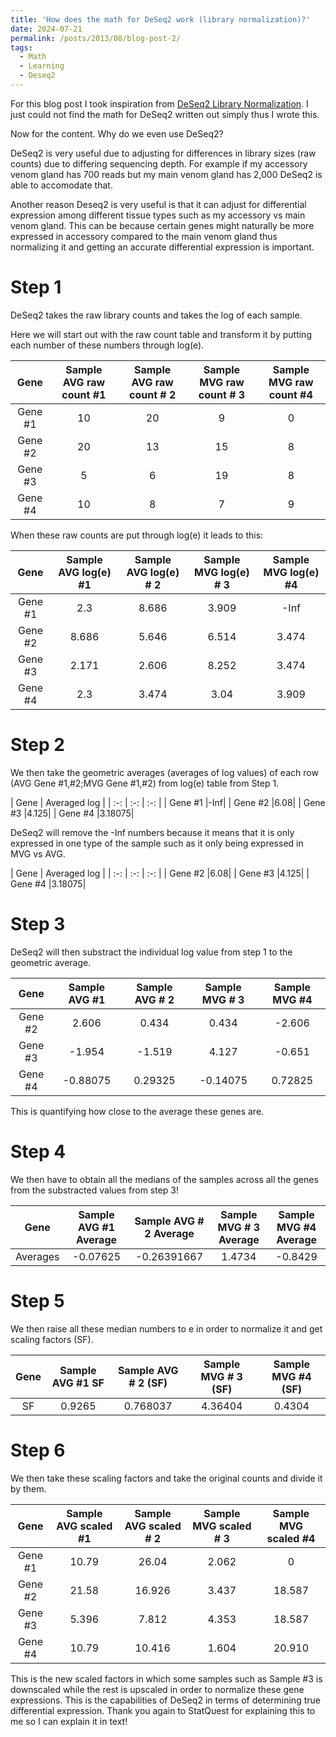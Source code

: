 ```yaml
---
title: 'How does the math for DeSeq2 work (library normalization)?'
date: 2024-07-21
permalink: /posts/2013/08/blog-post-2/
tags:
  - Math
  - Learning
  - Deseq2
---
```


For this blog post I took inspiration from [DeSeq2 Library Normalization](https://www.youtube.com/watch?v=UFB993xufUU&ab_channel=StatQuestwithJoshStarmer). I just could not find the math for DeSeq2 written out simply thus I wrote this. 

Now for the content. Why do we even use DeSeq2?

DeSeq2 is very useful due to adjusting for differences in library sizes (raw counts) due to differing sequencing depth. For example if my accessory venom gland has 700 reads but my main venom gland has 2,000 DeSeq2 is able to accomodate that. 

Another reason Deseq2 is very useful is that it can adjust for differential expression among different tissue types such as my accessory vs main venom gland. This can be because certain genes might naturally be more expressed in accessory compared to the main venom gland thus normalizing it and getting an accurate differential expression is important.


Step 1
======
DeSeq2 takes the raw library counts and takes the log of each sample. 

Here we will start out with the raw count table and transform it by putting each number of these numbers through log(e). 

| Gene | Sample AVG raw count #1 | Sample AVG raw count # 2 | Sample MVG raw count # 3 | Sample MVG raw count #4
| :-: | :-: | :-: | :-: | :-:
| Gene #1 |10|20|9|0
| Gene #2 |20|13|15|8
| Gene #3 |5|6|19|8
| Gene #4 |10|8|7|9


When these raw counts are put through log(e) it leads to this:

| Gene | Sample AVG log(e) #1 | Sample AVG log(e) # 2 | Sample MVG log(e) # 3 | Sample MVG log(e) #4
| :-: | :-: | :-: | :-: | :-:
| Gene #1 |2.3|8.686|3.909|-Inf
| Gene #2 |8.686|5.646|6.514|3.474
| Gene #3 |2.171|2.606|8.252|3.474
| Gene #4 |2.3|3.474|3.04|3.909


Step 2
======

We then take the geometric averages (averages of log values) of each row (AVG Gene #1,#2;MVG Gene #1,#2) from log(e) table from Step 1.  

| Gene | Averaged log |
| :-: | :-: | :-: |
| Gene #1 |-Inf|
| Gene #2 |6.08|
| Gene #3 |4.125|
| Gene #4 |3.18075|

DeSeq2 will remove the -Inf numbers because it means that it is only expressed in one type of the sample such as it only being expressed in MVG vs AVG.

| Gene | Averaged log |
| :-: | :-: | :-: |
| Gene #2 |6.08|
| Gene #3 |4.125|
| Gene #4 |3.18075|


Step 3
======

DeSeq2 will then substract the individual log value from step 1 to the geometric average.

| Gene | Sample AVG #1 | Sample AVG # 2 | Sample MVG # 3 | Sample MVG #4
| :-: | :-: | :-: | :-: | :-:
| Gene #2 |2.606|0.434|0.434|-2.606
| Gene #3 |-1.954|-1.519|4.127|-0.651
| Gene #4 |-0.88075|0.29325|-0.14075|0.72825

This is quantifying how close to the average these genes are.

Step 4
======

We then have to obtain all the medians of the samples across all the genes from the substracted values from step 3! 

| Gene | Sample AVG #1 Average | Sample AVG # 2 Average| Sample MVG # 3 Average | Sample MVG #4 Average
| :-: | :-: | :-: | :-: | :-:
|Averages|-0.07625|-0.26391667|1.4734|-0.8429

Step 5
======

We then raise all these median numbers to e in order to normalize it and get scaling factors (SF).

| Gene | Sample AVG #1 SF | Sample AVG # 2 (SF)| Sample MVG # 3 (SF)| Sample MVG #4 (SF)
| :-: | :-: | :-: | :-: | :-:
|SF|0.9265|0.768037|4.36404|0.4304|

Step 6
======
We then take these scaling factors and take the original counts and divide it by them.

| Gene | Sample AVG scaled #1 | Sample AVG scaled # 2 | Sample MVG scaled # 3 | Sample MVG scaled #4
| :-: | :-: | :-: | :-: | :-:
| Gene #1 |10.79|26.04|2.062|0
| Gene #2 |21.58|16.926|3.437|18.587
| Gene #3 |5.396|7.812|4.353|18.587
| Gene #4 |10.79|10.416|1.604|20.910

This is the new scaled factors in which some samples such as Sample #3 is downscaled while the rest is upscaled in order to normalize these gene expressions. This is the capabilities of DeSeq2 in terms of determining true differential expression. Thank you again to StatQuest for explaining this to me so I can explain it in text!




